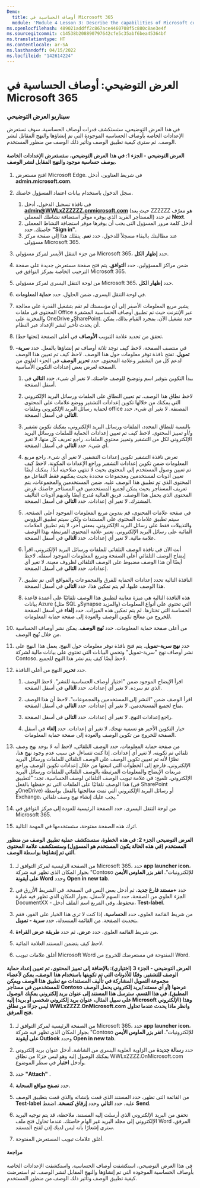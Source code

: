 ```yaml
---
Demo:
  title: أوصاف الحساسية في Microsoft 365
  module: 'Module 4 Lesson 3: Describe the capabilities of Microsoft compliance solutions: Describe information protection and governance capabilities of Microsoft 365'
ms.openlocfilehash: 489021addff2c867ace4460708f5c880c8ae3e4f
ms.sourcegitcommit: c14538b208890797642cfe5c35abf6bea45364bf
ms.translationtype: HT
ms.contentlocale: ar-SA
ms.lasthandoff: 04/15/2022
ms.locfileid: "142614224"
---
```

# <a name="demo-sensitivity-labels-in-microsoft-365"></a>العرض التوضيحي: أوصاف الحساسية في Microsoft 365

### <a name="demo-scenario"></a>سيناريو العرض التوضيحي
في هذا العرض التوضيحي، ستستكشف قدرات أوصاف الحساسية.  سوف تستعرض الإعدادات الخاصة بأوصاف الحساسية الموجودة التي تم إنشاؤها والنهج المقابل لنشر الوصف.   ثم سترى كيفية تطبيق الوصف وتأثير ذلك الوصف من منظور المستخدم.


#### <a name="demo-part-1-in-this-demo-you-show-the-settings-for-an-existing-sensitivity-label-and-the-corresponding-policy-to-publish-the-label"></a>العرض التوضيحي - الجزء 1: في هذا العرض التوضيحي، ستستعرض الإعدادات الخاصة بوصف حساسية موجود والنهج المقابل لنشر الوصف.

1. افتح مستعرض Microsoft Edge. في شريط العناوين، أدخل **admin.microsoft.com**.

1. سجل الدخول باستخدام بيانات اعتماد المسؤول خاصتك.
    1. في نافذة تسجيل الدخول، أدخل **admin@WWLxZZZZZZ.onmicrosoft.com** (حيث يعد ZZZZZZ هو معرّف المستأجر الفريد الذي يوفره موفّر استضافة نشاطك المعملي) ثم حدد **Next**.
    1. أدخل كلمة مرور المسؤول التي يجب أن يوفرها موفر استضافة النشاط المعملي خاصتك. حدد **"Sign in"**.
    1. عند مطالبتك بالبقاء مسجلاً للدخول، حدد **نعم**. ينقلك هذا إلى صفحة مركز مسؤولي Microsoft 365.

1. من جزء التنقل الأيسر لمركز مسؤولي Microsoft 365، حدد **إظهار الكل**.

1. ضمن مراكز المسؤولين، حدد **التوافق**.  يتم فتح صفحة مستعرض جديدة على صفحة الترحيب الخاصة بمركز التوافق في Microsoft 365.  

1. من لوحة التنقل اليسرى لمركز مسؤولي Microsoft 365، حدد **إظهار الكل**.

1. في لوحة التنقل اليسرى، ضمن الحلول، حدد **حماية المعلومات**.

1. يشير مربع المعلومات الأصفر إلى أن مؤسستك لم تقم بتشغيل القدرة على معالجة المحتوى في ملفات Office عبر الإنترنت حيث تم تطبيق أوصاف الحساسية المشفرة والمخزنة على OneDrive وSharePoint.  حدد تشغيل الآن.  بمجرد القيام بذلك، يمكن أن يحدث تأخير لنشر الإعداد عبر النظام.

1. تحقق من تحديد علامة التبويب **الأوصاف** في أعلى الصفحة (تحتها خط).

1. في منتصف الصفحة، لاحظ كيف توجد ثلاثة أوصاف تم إنشاؤها بالفعل.  حدد **سرية-تمويل**.  تفتح نافذة توفر معلومات حول هذا الوصف.  لاحظ كيف تم تعيين هذا الوصف لدعم كل من التشفير وعلامة المحتوى.  حدد **تحرير الوصف** في الجزء العلوي من الصفحة لعرض بعض إعدادات التكوين الأساسية.

    1. يبدأ التكوين بتوفير اسم وتوضيح للوصف خاصتك.  لا تغير أي شيء.  حدد **التالي** في أسفل الصفحة.

    1. لاحظ نطاق هذا الوصف.  تم تعيين النطاق على الملفات ورسائل البريد الإلكتروني التي يمكنك من خلالها تكوين إعدادات التشفير ووضع علامات على المحتوى لحماية رسائل البريد الإلكتروني وملفات office المصنفة.  لا تغير أي شيء.  حدد **التالي** في أسفل الصفحة.

    1. بالنسبة للنطاق المحدد، الملفات ورسائل البريد الإلكتروني، يمكنك تكوين تشفير و/أو تمييز المحتوى.  لاحظ كيف تم تعيين إعدادات الحماية للملفات ورسائل البريد الإلكتروني لكل من التشفير وتمييز محتوى الملفات.  راجع تعريف كل منها.  لا تغير أي شيء.  حدد **التالي** في أسفل الصفحة.

    1. تعرض نافذة التشفير تكوين إعدادات التشفير.  لا تغير أي شيء.  راجع مربع المعلومات ضمن تكوين إعدادات التشفير وراجع الإعدادات المكونة. لاحظ كيف تم تعيين وصول المستخدم إلى المحتوى بحيث لا تنتهي صلاحيته أبدًا.  يمكنك أيضًا تعيين أذونات لمستخدمين ومجموعات محددة بحيث يمكنهم فقط التفاعل مع المحتوى الذي تم تطبيق هذا الوصف عليه.  ضمن المستخدمين والمجموعات، يتم تعريف المستأجر بحيث يمكن لجميع المستخدمين في المستأجر خاصتك عرض المحتوى الذي يحمل هذا الوصف.  فريق المالية مُدرج أيضًا ولديهم أذونات التأليف المشترك.  لا تغير أي إعدادات.  حدد **التالي** في أسفل الصفحة.

    1. في صفحة علامات المحتوى، قم بتدوين مربع المعلومات الموجود أعلى الصفحة.  سيتم تطبيق علامات المحتوى على المستندات ولكن سيتم تطبيق الرؤوس والتذييلات فقط على رسائل البريد الإلكتروني. بمعنى آخر، لا يتم تطبيق العلامات المائية على رسائل البريد الإلكتروني.  تعتبر علامة المحتوى المرتبطة بهذا الوصف علامة مائية.  لا تغير أي إعدادات.  حدد **التالي** في أسفل الصفحة.

    1. أنت الآن في نافذة الوصف التلقائي للملفات ورسائل البريد الإلكتروني.  اقرأ إيضاح الوصف التلقائي أعلى الصفحة ومربع المعلومات الموجود أسفله.  لاحظ أيضًا أن هذا الوصف مضبوط على الوصف التلقائي لظروف معينة. لا تغير أي إعدادات.  حدد **التالي** في أسفل الصفحة.

    1. النافذة التالية تحدد إعدادات الحماية للفرق والمجموعات والمواقع التي تم تطبيق هذا الوصف عليها. لم يتم تمكين هذا، حدد **التالي** في أسفل الصفحة. 

    1. هذه النافذة التالية هي ميزة معاينة لتطبيق هذا الوصف تلقائيًا على أعمدة قاعدة بيانات Azure (مثل SQL وSynapse والمزيد) التي تحتوي على أنواع المعلومات الحساسة التي تختارها.  لم يتم تمكين هذه الميزات. حدد **إلغاء** في أسفل الصفحة للخروج من معالج تكوين الوصف والعودة إلى صفحة حماية المعلومات. 

1. من أعلى صفحة حماية المعلومات، حدد **نُهج الوصف**.  يمكن نشر أوصاف الحساسية من خلال نُهج الوصف.  

1. حدد **نهج سرية-تمويل**.  يتم فتح نافذة توفر معلومات حول النهج.  يعمل هذا النهج على نشر أوصاف نهج "سرية-تمويل" وتحمي البيانات التي تحتوي على بيانات مالية لشركة Contoso.  لاحظ أيضًا كيف يتم نشر هذا النهج للجميع.  

1. حدد **تحرير** النهج من أعلى النافذة.

    1. اقرأ الإيضاح الموجود ضمن "اختيار أوصاف الحساسية للنشر".  لاحظ الوصف الذي تم سرده.  لا تغير أي إعدادات.  حدد **التالي** في أسفل الصفحة.

    1. اقرأ الوصف ضمن "النشر إلى المستخدمين والمجموعات".  لاحظ أن هذا الوصف متاح لجميع المستخدمين.  لا تغير أي إعدادات.  حدد **التالي** في أسفل الصفحة.

    1. راجع إعدادات النهج.  لا تغير أي إعدادات.  حدد **التالي** في أسفل الصفحة.

    1. خيار التكوين الأخير هو تسمية نهجك.  لا تغير أي إعدادات.  حدد **إلغاء** في أسفل الصفحة للخروج من تكوين الوصف والعودة إلى صفحة حماية المعلومات.

1. من صفحة حماية المعلومات، حدد الوصف التلقائي.  لاحظ أنه لا يوجد نهج وصف تلقائي تم تكوينه.  لا تغير أي إعدادات.  إذا كنت تتساءل عن سبب عدم وجود نهج هنا، نظرًا لأنه تم تعيين تكوين الوصف على الوصف التلقائي للملفات ورسائل البريد الإلكتروني، فارجع إلى الخطوات التي اتبعتها من خلال إعدادات تكوين الوصف وراجع مربعات الإيضاح والمعلومات المرتبطة بالوصف التلقائي للملفات ورسائل البريد الإلكتروني.  تلميح:  في علامة تبويب الوصف التلقائي لوصف الحساسية، تجد:  "لتطبيق هذا الوصف تلقائيًا على الملفات التي تم حفظها بالفعل (في SharePoint وOneDrive) أو رسائل البريد الإلكتروني التي تمت معالجتها بالفعل بواسطة Exchange، يجب عليك إنشاء نهج وصف تلقائي."

1. من لوحة التنقل اليسرى، حدد الصفحة الرئيسية للعودة إلى مركز التوافق في Microsoft 365.

1. اترك هذه الصفحة مفتوحة، ستستخدمها في المهمة التالية.


#### <a name="demo-part-2--in-this-step-you-will-show-the-process-of-applying-a-label-from-the-perspective-of-the-user-in-this-case-the-user-is-the-admin-and-view-the-content-marking-that-is-generated-by-the-label"></a>العرض التوضيحي الجزء 2:  في هذه الخطوة، ستستكشف عملية تطبيق الوصف من منظور المستخدم (في هذه الحالة يكون المستخدم هو المسؤول) وستستكشف علامة المحتوى التي تم إنشاؤها بواسطة الوصف.

1. من الصفحة الرئيسية لمركز التوافق لـ Microsoft 365، حدد **app launcher icon**، بجوار المكان الذي تظهر فيه شركة "Contoso للإلكترونيات". **انقر بزر الماوس الأيمن على أيقونة Word** وحدد **Open in new tab**.  

1. حدد **+مستند فارغ جديد**، ثم أدخل بعض النص في الصفحة.  في الشريط الأزرق في الجزء العلوي من الصفحة، حدد السهم لأسفل، بجوار المكان الذي تظهر فيه عبارة DocumentXX - محفوظ، وفي المربع اسم الملف أدخل، **Test-label**.

1. من شريط القائمة العلوي، حدد **الحساسية**، إذا كنت لا ترى هذا الخيار على الفور، فقم بتحديث الصفحة. من القائمة المنسدلة، حدد **سرية - تمويل**. 

1. من شريط القائمة العلوي، حدد **عرض**، ثم حدد **طريقة عرض القراءة**.

1. لاحظ كيف يتضمن المستند العلامة المائية.  

1. أغلق علامات تبويب Microsoft Word المفتوحة في مستعرضك للخروج من Word.

#### <a name="demo-part-3-optional-in-addition-to-content-marking-the-label-protection-setting-was-set-for-encryption-per-the-permissions-that-were-configured-with-this-label-members-of-the-finance-group-can-co-author-documents-with-this-label-applied-and-users-in-the-contoso-tenant-can-view-or-any-documentemail-with-the-label-applied--in-this-section-you-will-send-this-document-to-an-email-address-to-which-you-have-access-ie-a-personal-email-address-or-your-microsoft-email-and-that-is-not-part-of-the-wwlxzzzzonmicrosoftcom-domain-and-see-what-happens-when-you-try-to-open-the-attachment"></a>العرض التوضيحي - الجزء 3 (اختياري): بالإضافة إلى تمييز المحتوى، تم تعيين إعداد حماية الوصف للتشفير. وفقًا للأذونات التي تم تكوينها باستخدام هذا الوصف، يمكن لأعضاء مجموعة التمويل المشاركة في تأليف المستندات مع تطبيق هذا الوصف ويمكن للمستخدمين في مستأجر Contoso عرضها (أو أي مستند/بريد إلكتروني يحمل الوصف المطبق).  في هذا القسم، سترسل هذا المستند إلى عنوان بريد إلكتروني يمكنك الوصول إليه (على سبيل المثال، عنوان بريد إلكتروني شخصي أو بريد Microsoft الإلكتروني) وهذا ليس جزءًا من نطاق WWLxZZZZ.OnMicrosoft.com وانظر ماذا يحدث عندما تحاول فتح المرفق.  

1. من الصفحة الرئيسية لمركز التوافق لـ Microsoft 365، حدد **app launcher icon**، بجوار المكان الذي تظهر فيه شركة "Contoso للإلكترونيات". **انقر بزر الماوس الأيمن على أيقونة Outlook** وحدد **Open in new tab**.

1. حدد **رسالة جديدة** من الزاوية العلوية اليسرى من الشاشة.  أدخل عنوان بريد إلكتروني يمكنك الوصول إليه وهو ليس جزءًا من نطاق WWLxZZZZ.OnMicrosoft.com وأدخل **اختبار** في سطر الموضوع.

1. حدد **"Attach"** .

1. حدد **تصفح مواقع السحابة**.

1. من القائمة التي تظهر، حدد المستند الذي قمت بإنشائه والذي قمت بتطبيق الوصف **Test-label** عليه. حدد **التالي** وحدد **إرفاق كنسخة**.  اضغط **Send**.

1. تحقق من البريد الإلكتروني الذي أرسلت إليه المستند.  ملاحظة، قد يتم توجيه البريد الإلكتروني إلى مجلد البريد غير الهام خاصتك.  عندما تحاول فتح ملف Word المرفق، سترى إشعارًا بأنه ليس لديك إذن لفتح المستند.

1. أغلق علامات تبويب المستعرض المفتوحة.


#### <a name="review"></a>مراجعة
في هذا العرض التوضيحي، استكشفت أوصاف الحساسية.  واستكشفت الإعدادات الخاصة بأوصاف الحساسية الموجودة التي تم إنشاؤها والنهج المقابل لنشر الوصف. ثم استعرضت كيفية تطبيق الوصف وتأثير ذلك الوصف من منظور المستخدم.
